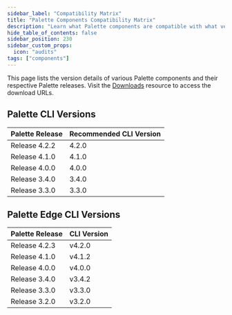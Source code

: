 ```yaml
---
sidebar_label: "Compatibility Matrix"
title: "Palette Components Compatibility Matrix"
description: "Learn what Palette components are compatible with what versions."
hide_table_of_contents: false
sidebar_position: 230
sidebar_custom_props: 
  icon: "audits"
tags: ["components"]
---
```





This page lists the version details of various Palette components and their respective Palette releases. Visit the [Downloads](spectro-downloads.md) resource to access the download URLs.

## Palette CLI Versions

|Palette Release| Recommended CLI Version|
|---------------------------|----|
|Release 4.2.2     |4.2.0 |
|Release 4.1.0     |4.1.0 |
|Release 4.0.0     |4.0.0 |
|Release 3.4.0     |3.4.0 |
|Release 3.3.0     |3.3.0 |


## Palette Edge CLI Versions

|Palette Release|CLI Version| 
|---|-------|
|Release 4.2.3 |v4.2.0 |
|Release 4.1.0 |v4.1.2 |
|Release 4.0.0 |v4.0.0 |
|Release 3.4.0 |v3.4.2 |
|Release 3.3.0 |v3.3.0 |
|Release 3.2.0 |v3.2.0 | 